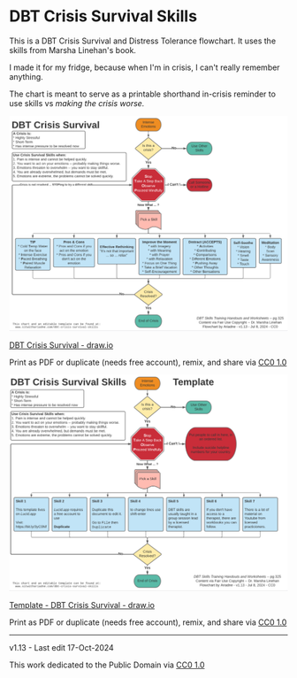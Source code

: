 # DBT Crisis Survival Skills

This is a DBT Crisis Survival and Distress Tolerance flowchart. It uses the skills from Marsha Linehan's book.

I made it for my fridge, because when I'm in crisis, I can't really remember anything.

The chart is meant to serve as a printable shorthand in-crisis reminder to use skills vs *making the crisis worse.*

![DBT Crisis Survival](images/dbt-crisis-survival-flow-chart-v113.png)

[DBT Crisis Survival - draw.io](drawio-charts/dbtwithariadne-crisis-survival-skills.drawio)

Print as PDF or duplicate (needs free account), remix, and share via [CC0 1.0](https://creativecommons.org/publicdomain/zero/1.0/)

![Template - DBT Crisis Survival](images/dbt-crisis-survival-flow-chart-template-v113.png)

[Template - DBT Crisis Survival - draw.io](drawio-charts/dbtwithariadne-crisis-survival-skills-template.drawio)

Print as PDF or duplicate (needs free account), remix, and share via [CC0 1.0](https://creativecommons.org/publicdomain/zero/1.0/)

---------------------

v1.13 - Last edit 17-Oct-2024

This work dedicated to the Public Domain via [CC0 1.0](https://creativecommons.org/publicdomain/zero/1.0/)